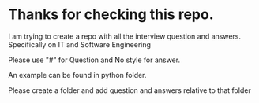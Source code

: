 # Thanks for checking this repo. 

I am trying to create a repo with all the interview question and answers. Specifically on IT and Software Engineering

Please use "#" for Question and No style for answer. 

An example can be found in python folder. 

Please create a folder and add question and answers relative to that folder
